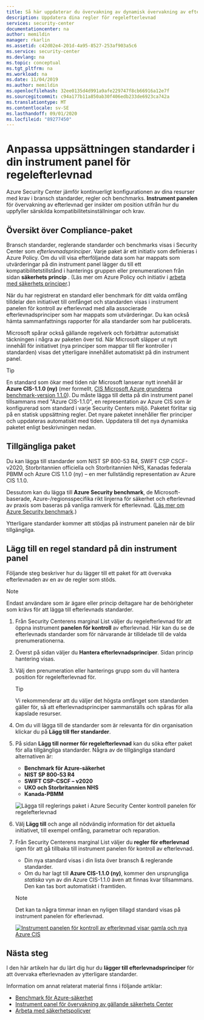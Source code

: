 ```yaml
---
title: Så här uppdaterar du övervakning av dynamisk övervakning av efterlevnad på din Azure Security Center kontroll panel för efterlevnad | Microsoft Docs
description: Uppdatera dina regler för regelefterlevnad
services: security-center
documentationcenter: na
author: memildin
manager: rkarlin
ms.assetid: c42d02e4-201d-4a95-8527-253af903a5c6
ms.service: security-center
ms.devlang: na
ms.topic: conceptual
ms.tgt_pltfrm: na
ms.workload: na
ms.date: 11/04/2019
ms.author: memildin
ms.openlocfilehash: 32ee0135d4d991a9afe229747f8cb66916a12e7f
ms.sourcegitcommit: c94a177b11a850ab30f406edb233de6923ca742a
ms.translationtype: MT
ms.contentlocale: sv-SE
ms.lasthandoff: 09/01/2020
ms.locfileid: "89277450"
---
```

# <a name="customizing-the-set-of-standards-in-your-regulatory-compliance-dashboard"></a>Anpassa uppsättningen standarder i din instrument panel för regelefterlevnad

Azure Security Center jämför kontinuerligt konfigurationen av dina resurser med krav i bransch standarder, regler och benchmarks. **Instrument panelen** för övervakning av efterlevnad ger insikter om position utifrån hur du uppfyller särskilda kompatibilitetsinställningar och krav.


## <a name="overview-of-compliance-packages"></a>Översikt över Compliance-paket

Bransch standarder, reglerande standarder och benchmarks visas i Security Center som *efterlevnadsprinciper*.  Varje paket är ett initiativ som definieras i Azure Policy. Om du vill visa efterföljande data som har mappats som utvärderingar på din instrument panel lägger du till ett kompatibilitetstillstånd i hanterings gruppen eller prenumerationen från sidan **säkerhets princip** . (Läs mer om Azure Policy och initiativ i [arbeta med säkerhets principer](tutorial-security-policy.md).)

När du har registrerat en standard eller benchmark för ditt valda omfång tilldelar den initiativet till omfånget och standarden visas i instrument panelen för kontroll av efterlevnad med alla associerade efterlevnadsprinciper som har mappats som utvärderingar. Du kan också hämta sammanfattnings rapporter för alla standarder som har publicerats.

Microsoft spårar också gällande regelverk och förbättrar automatiskt täckningen i några av paketen över tid. När Microsoft släpper ut nytt innehåll för initiativet (nya principer som mappar till fler kontroller i standarden) visas det ytterligare innehållet automatiskt på din instrument panel.

> [!TIP]
> En standard som ökar med tiden när Microsoft lanserar nytt innehåll är **Azure CIS-1.1.0 (ny)** (mer formellt, [CIS Microsoft Azure grunderna benchmark-version 1.1.0](https://www.cisecurity.org/benchmark/azure/)). Du måste lägga till detta på din instrument panel tillsammans med "Azure CIS-1.1.0", en representation av Azure CIS som är konfigurerad som standard i varje Security Centers miljö. Paketet förlitar sig på en statisk uppsättning regler. Det nyare paketet innehåller fler principer och uppdateras automatiskt med tiden. Uppdatera till det nya dynamiska paketet enligt beskrivningen nedan.


## <a name="available-packages"></a>Tillgängliga paket

Du kan lägga till standarder som NIST SP 800-53 R4, SWIFT CSP CSCF-v2020, Storbritannien officiella och Storbritannien NHS, Kanadas federala PBMM och Azure CIS 1.1.0 (ny) – en mer fullständig representation av Azure CIS 1.1.0. 

Dessutom kan du lägga till **Azure Security benchmark**, de Microsoft-baserade, Azure-/regionsspecifika rikt linjerna för säkerhet och efterlevnad av praxis som baseras på vanliga ramverk för efterlevnad. ([Läs mer om Azure Security benchmark](https://docs.microsoft.com/azure/security/benchmarks/introduction).)

Ytterligare standarder kommer att stödjas på instrument panelen när de blir tillgängliga. 


## <a name="add-a-regulatory-standard-to-your-dashboard"></a>Lägg till en regel standard på din instrument panel

Följande steg beskriver hur du lägger till ett paket för att övervaka efterlevnaden av en av de regler som stöds.

> [!NOTE]
> Endast användare som är ägare eller princip deltagare har de behörigheter som krävs för att lägga till efterlevnads standarder. 

1. Från Security Centerens marginal List väljer du regelefterlevnad för att öppna instrument **panelen för kontroll** av efterlevnad. Här kan du se de efterlevnads standarder som för närvarande är tilldelade till de valda prenumerationerna.   

1. Överst på sidan väljer du **Hantera efterlevnadsprinciper**. Sidan princip hantering visas.

1. Välj den prenumeration eller hanterings grupp som du vill hantera position för regelefterlevnad för. 

    > [!TIP]
    > Vi rekommenderar att du väljer det högsta omfånget som standarden gäller för, så att efterlevnadsprinciper sammanställs och spåras för alla kapslade resurser. 

1. Om du vill lägga till de standarder som är relevanta för din organisation klickar du på **Lägg till fler standarder**. 

1. På sidan **Lägg till normer för regelefterlevnad** kan du söka efter paket för alla tillgängliga standarder. Några av de tillgängliga standard alternativen är:

    - **Benchmark för Azure-säkerhet**
    - **NIST SP 800-53 R4**
    - **SWIFT CSP-CSCF – v2020**
    - **UKO och Storbritannien NHS**
    - **Kanada-PBMM**
    
    ![Lägga till reglerings paket i Azure Security Center kontroll panelen för regelefterlevnad](./media/update-regulatory-compliance-packages/dynamic-regulatory-compliance-additional-standards.png)

1. Välj **Lägg till** och ange all nödvändig information för det aktuella initiativet, till exempel omfång, parametrar och reparation.

1. Från Security Centerens marginal List väljer du **regler för efterlevnad** igen för att gå tillbaka till instrument panelen för kontroll av efterlevnad.
    * Din nya standard visas i din lista över bransch & reglerande standarder. 
    * Om du har lagt till **Azure CIS-1.1.0 (ny)**, kommer den ursprungliga *statiska* vyn av din Azure CIS-1.1.0 även att finnas kvar tillsammans. Den kan tas bort automatiskt i framtiden.

    > [!NOTE]
    > Det kan ta några timmar innan en nyligen tillagd standard visas på instrument panelen för efterlevnad.

    [![Instrument panelen för kontroll av efterlevnad visar gamla och nya Azure CIS](media/update-regulatory-compliance-packages/regulatory-compliance-dashboard-with-benchmark-small.png)](media/update-regulatory-compliance-packages/regulatory-compliance-dashboard-with-benchmark.png#lightbox)

## <a name="next-steps"></a>Nästa steg

I den här artikeln har du lärt dig hur du **lägger till efterlevnadsprinciper** för att övervaka efterlevnaden av ytterligare standarder. 

Information om annat relaterat material finns i följande artiklar: 

- [Benchmark för Azure-säkerhet](https://docs.microsoft.com/azure/security/benchmarks/introduction)
- [Instrument panel för övervakning av gällande säkerhets Center](security-center-compliance-dashboard.md)
- [Arbeta med säkerhetspolicyer](tutorial-security-policy.md)